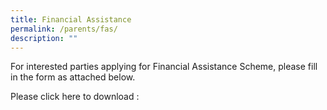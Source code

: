 ```yaml
---
title: Financial Assistance
permalink: /parents/fas/
description: ""
---
```

For interested parties applying for Financial Assistance Scheme, please fill in the form as attached below.

Please click here to download : [](/files/MOE-FAS-Application-Form-Sep-21.pdf)